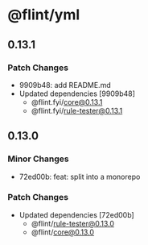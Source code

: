 # @flint/yml

## 0.13.1

### Patch Changes

- 9909b48: add README.md
- Updated dependencies [9909b48]
  - @flint.fyi/core@0.13.1
  - @flint.fyi/rule-tester@0.13.1

## 0.13.0

### Minor Changes

- 72ed00b: feat: split into a monorepo

### Patch Changes

- Updated dependencies [72ed00b]
  - @flint/rule-tester@0.13.0
  - @flint/core@0.13.0
